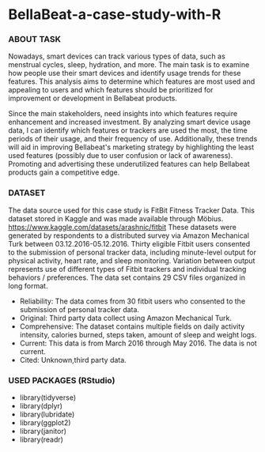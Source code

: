 # BellaBeat-a-case-study-with-R

### ABOUT TASK
  
  Nowadays, smart devices can track various types of data, such as menstrual cycles, sleep, hydration, and more. The main task is to examine how people use their smart devices and identify usage trends for these features. This analysis aims to determine which features are most used and appealing to users and which features should be prioritized for improvement or development in Bellabeat products.

Since the main stakeholders, need insights into which features require enhancement and increased investment. By analyzing smart device usage data, I can identify which features or trackers are used the most, the time periods of their usage, and their frequency of use. Additionally, these trends will aid in improving Bellabeat's marketing strategy by highlighting the least used features (possibly due to user confusion or lack of awareness). Promoting and advertising these underutilized features can help Bellabeat products gain a competitive edge.


### DATASET

  The data source used for this case study is FitBit Fitness Tracker Data. This dataset stored in Kaggle and was made available through Möbius. https://www.kaggle.com/datasets/arashnic/fitbit
  These datasets were generated by respondents to a distributed survey via Amazon Mechanical Turk between 03.12.2016-05.12.2016. Thirty eligible Fitbit users consented to the submission of personal tracker data, including minute-level output for physical activity, heart rate, and sleep monitoring. Variation between output represents use of different types of Fitbit trackers and individual tracking behaviors / preferences.
The data set contains 29 CSV files organized in long format. 

* Reliability: The data comes from 30 fitbit users who consented to the submission of personal tracker data.
* Original: Third party data collect using Amazon Mechanical Turk.
* Comprehensive: The dataset contains multiple fields on daily activity intensity, calories burned, steps taken, amount of sleep and weight logs.
* Current: This data is from March 2016 through May 2016. The data is not current.
* Cited: Unknown,third party data.

### USED PACKAGES (RStudio)

- library(tidyverse)
- library(dplyr)
- library(lubridate)
- library(ggplot2)
- library(janitor)
- library(readr)


